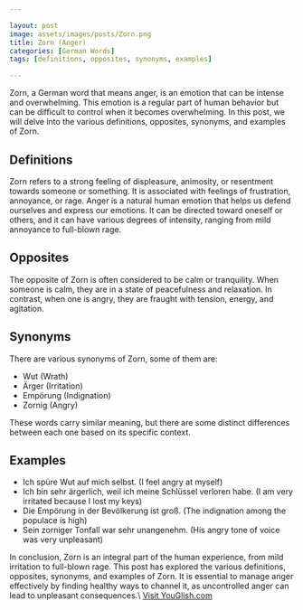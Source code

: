 ```yaml
---

layout: post
image: assets/images/posts/Zorn.png
title: Zorn (Anger) 
categories: [German Words]
tags: [definitions, opposites, synonyms, examples]

---
```


Zorn, a German word that means anger, is an emotion that can be intense and overwhelming. This emotion is a regular part of human behavior but can be difficult to control when it becomes overwhelming. In this post, we will delve into the various definitions, opposites, synonyms, and examples of Zorn.

## Definitions

Zorn refers to a strong feeling of displeasure, animosity, or resentment towards someone or something. It is associated with feelings of frustration, annoyance, or rage. Anger is a natural human emotion that helps us defend ourselves and express our emotions. It can be directed toward oneself or others, and it can have various degrees of intensity, ranging from mild annoyance to full-blown rage.

## Opposites 

The opposite of Zorn is often considered to be calm or tranquility. When someone is calm, they are in a state of peacefulness and relaxation. In contrast, when one is angry, they are fraught with tension, energy, and agitation.

## Synonyms 

There are various synonyms of Zorn, some of them are:

- Wut (Wrath) 
- Ärger (Irritation) 
- Empörung (Indignation)
- Zornig (Angry)

These words carry similar meaning, but there are some distinct differences between each one based on its specific context.

## Examples 

- Ich spüre Wut auf mich selbst. (I feel angry at myself) 
- Ich bin sehr ärgerlich, weil ich meine Schlüssel verloren habe. (I am very irritated because I lost my keys) 
- Die Empörung in der Bevölkerung ist groß. (The indignation among the populace is high) 
- Sein zorniger Tonfall war sehr unangenehm. (His angry tone of voice was very unpleasant)

In conclusion, Zorn is an integral part of the human experience, from mild irritation to full-blown rage. This post has explored the various definitions, opposites, synonyms, and examples of Zorn. It is essential to manage anger effectively by finding healthy ways to channel it, as uncontrolled anger can lead to unpleasant consequences.\ <a id="yg-widget-0" class="youglish-widget" data-query="Zorn" data-lang="german" data-components="8412" data-auto-start="0" data-bkg-color="theme_light" data-title="How%20to%20pronounce%20Zorn%20in%20German"  rel="nofollow" href="https://youglish.com">Visit YouGlish.com</a><script async src="https://youglish.com/public/emb/widget.js" charset="utf-8"></script>